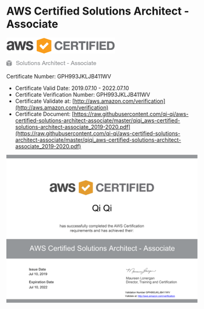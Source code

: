 # AWS Certified Solutions Architect - Associate
![](https://raw.githubusercontent.com/qi-qi/aws-certified-solutions-architect-associate/master/AWS_Certified_Logo_SAA_294x230_Color.png)

![](https://raw.githubusercontent.com/qi-qi/aws-certified-solutions-architect-associate/master/AWS_Certified_Tag__SAA_294x230-Color.png)

Certificate Number: GPH993JKLJB411WV
- Certificate Valid Date: 2019.07.10 - 2022.07.10
- Certificate Verification Number: GPH993JKLJB411WV
- Certificate Validate at: [http://aws.amazon.com/verification](http://aws.amazon.com/verification)
- Certificate Document: [https://raw.githubusercontent.com/qi-qi/aws-certified-solutions-architect-associate/master/qiqi_aws-certified-solutions-architect-associate_2019-2020.pdf](https://raw.githubusercontent.com/qi-qi/aws-certified-solutions-architect-associate/master/qiqi_aws-certified-solutions-architect-associate_2019-2020.pdf)

![](https://raw.githubusercontent.com/qi-qi/aws-certified-solutions-architect-associate/master/qiqi_aws-certified-solutions-architect-associate_2019-2020.png)
